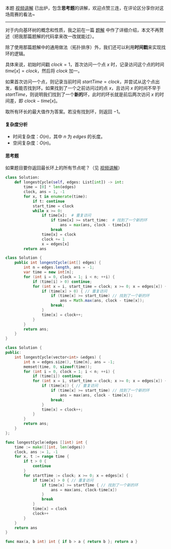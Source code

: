 本题 [视频讲解](https://www.bilibili.com/video/BV1Ba411N78j) 已出炉，包含**思考题**的讲解，欢迎点赞三连，在评论区分享你对这场周赛的看法~

---

对于内向基环树的概念和性质，我之前在一篇 [题解](https://leetcode.cn/problems/maximum-employees-to-be-invited-to-a-meeting/solution/nei-xiang-ji-huan-shu-tuo-bu-pai-xu-fen-c1i1b/) 中作了详细介绍，本文不再赘述（把我那篇题解的代码拿来改一改就能过）。

除了使用那篇题解中的通用做法（拓扑排序）外，我们还可以利用**时间戳**来实现找环的逻辑。

具体来说，初始时间戳 $\textit{clock}=1$，首次访问一个点 $x$ 时，记录访问这个点的时间 $\textit{time}[x]=\textit{clock}$，然后将 $\textit{clock}$ 加一。

如果首次访问一个点，则记录当前时间 $\textit{startTime}=\textit{clock}$，并尝试从这个点出发，看能否找到环。如果找到了一个之前访问过的点 $x$，且访问 $x$ 的时间不早于 $\textit{startTime}$，则说明我们找到了一个**新的**环，此时的环长就是前后两次访问 $x$ 的时间差，即 $\textit{clock}-\textit{time}[x]$。

取所有环长的最大值作为答案。若没有找到环，则返回 $-1$。

#### 复杂度分析

- 时间复杂度：$O(n)$，其中 $n$ 为 $\textit{edges}$ 的长度。
- 空间复杂度：$O(n)$。

#### 思考题

如果题目要你返回最长环上的所有节点呢？（见 [视频讲解](https://www.bilibili.com/video/BV1Ba411N78j)）

```py [sol1-Python3]
class Solution:
    def longestCycle(self, edges: List[int]) -> int:
        time = [0] * len(edges)
        clock, ans = 1, -1
        for x, t in enumerate(time):
            if t: continue
            start_time = clock
            while x >= 0:
                if time[x]:  # 重复访问
                    if time[x] >= start_time:  # 找到了一个新的环
                        ans = max(ans, clock - time[x])
                    break
                time[x] = clock
                clock += 1
                x = edges[x]
        return ans
```

```java [sol1-Java]
class Solution {
    public int longestCycle(int[] edges) {
        int n = edges.length, ans = -1;
        var time = new int[n];
        for (int i = 0, clock = 1; i < n; ++i) {
            if (time[i] > 0) continue;
            for (int x = i, start_time = clock; x >= 0; x = edges[x]) {
                if (time[x] > 0) { // 重复访问
                    if (time[x] >= start_time) // 找到了一个新的环
                        ans = Math.max(ans, clock - time[x]);
                    break;
                }
                time[x] = clock++;
            }
        }
        return ans;
    }
}
```

```cpp [sol1-C++]
class Solution {
public:
    int longestCycle(vector<int> &edges) {
        int n = edges.size(), time[n], ans = -1;
        memset(time, 0, sizeof(time));
        for (int i = 0, clock = 1; i < n; ++i) {
            if (time[i]) continue;
            for (int x = i, start_time = clock; x >= 0; x = edges[x]) {
                if (time[x]) { // 重复访问
                    if (time[x] >= start_time) // 找到了一个新的环
                        ans = max(ans, clock - time[x]);
                    break;
                }
                time[x] = clock++;
            }
        }
        return ans;
    }
};
```

```go [sol1-Go]
func longestCycle(edges []int) int {
	time := make([]int, len(edges))
	clock, ans := 1, -1
	for x, t := range time {
		if t > 0 {
			continue
		}
		for startTime := clock; x >= 0; x = edges[x] {
			if time[x] > 0 { // 重复访问
				if time[x] >= startTime { // 找到了一个新的环
					ans = max(ans, clock-time[x])
				}
				break
			}
			time[x] = clock
			clock++
		}
	}
	return ans
}

func max(a, b int) int { if b > a { return b }; return a }
```

